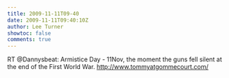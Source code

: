 ```yaml
---
title: 2009-11-11T09-40
date: 2009-11-11T09:40:10Z
author: Lee Turner
showtoc: false
comments: true
---
```


RT @Dannysbeat: Armistice Day - 11Nov, the moment the guns fell silent at the end of the First World War. http://www.tommyatgommecourt.com/

